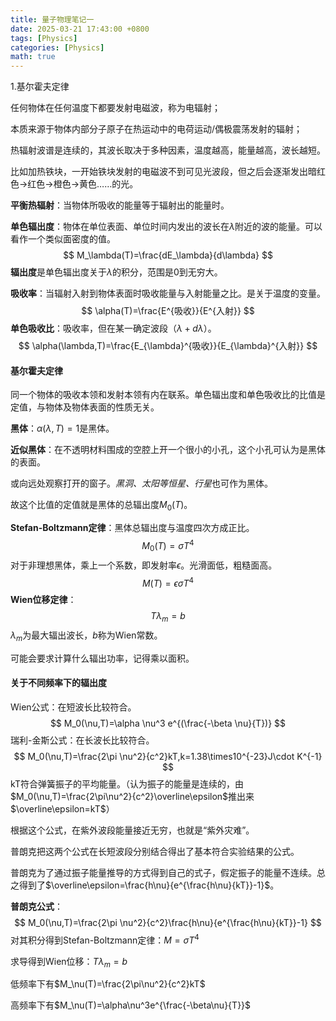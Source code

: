 ```yaml
---
title: 量子物理笔记一
date: 2025-03-21 17:43:00 +0800
tags: [Physics]
categories: [Physics]
math: true
---
```


1.基尔霍夫定律

任何物体在任何温度下都要发射电磁波，称为电辐射；

本质来源于物体内部分子原子在热运动中的电荷运动/偶极震荡发射的辐射；

热辐射波谱是连续的，其波长取决于多种因素，温度越高，能量越高，波长越短。

比如加热铁块，一开始铁块发射的电磁波不到可见光波段，但之后会逐渐发出暗红色→红色→橙色→黄色……的光。

**平衡热辐射**：当物体所吸收的能量等于辐射出的能量时。

**单色辐出度**：物体在单位表面、单位时间内发出的波长在$\lambda$附近的波的能量。可以看作一个类似面密度的值。
$$
M_\lambda(T)=\frac{dE_\lambda}{d\lambda}
$$
**辐出度**是单色辐出度关于$\lambda$的积分，范围是0到无穷大。

**吸收率**：当辐射入射到物体表面时吸收能量与入射能量之比。是关于温度的变量。
$$
\alpha(T)=\frac{E^{吸收}}{E^{入射}}
$$
**单色吸收比**：吸收率，但在某一确定波段（$\lambda+d\lambda$）。
$$
\alpha(\lambda,T)=\frac{E_{\lambda}^{吸收}}{E_{\lambda}^{入射}}
$$


#### 基尔霍夫定律

同一个物体的吸收本领和发射本领有内在联系。单色辐出度和单色吸收比的比值是定值，与物体及物体表面的性质无关。

**黑体**：$\alpha(\lambda,T)=1$是黑体。

**近似黑体**：在不透明材料围成的空腔上开一个很小的小孔，这个小孔可认为是黑体的表面。

或向远处观察打开的窗子。*黑洞、太阳等恒星、行星*也可作为黑体。

故这个比值的定值就是黑体的总辐出度$M_0(T)$。

**Stefan-Boltzmann定律**：黑体总辐出度与温度四次方成正比。
$$
M_0(T)=\sigma T^4
$$
对于非理想黑体，乘上一个系数，即发射率$\epsilon$。光滑面低，粗糙面高。
$$
M(T)=\epsilon\sigma T^4
$$
**Wien位移定律**：
$$
T\lambda_m=b
$$
$\lambda_m$为最大辐出波长，$b$称为Wien常数。

可能会要求计算什么辐出功率，记得乘以面积。

#### 关于不同频率下的辐出度

Wien公式：在短波长比较符合。
$$
M_0(\nu,T)=\alpha \nu^3 e^{(\frac{-\beta \nu}{T})}
$$
瑞利-金斯公式：在长波长比较符合。
$$
M_0(\nu,T)=\frac{2\pi \nu^2}{c^2}kT,k=1.38\times10^{-23}J\cdot K^{-1}
$$
kT符合弹簧振子的平均能量。（认为振子的能量是连续的，由$M_0(\nu,T)=\frac{2\pi\nu^2}{c^2}\overline\epsilon$推出来$\overline\epsilon=kT$）

根据这个公式，在紫外波段能量接近无穷，也就是“紫外灾难”。

普朗克把这两个公式在长短波段分别结合得出了基本符合实验结果的公式。

普朗克为了通过振子能量推导的方式得到自己的式子，假定振子的能量不连续。总之得到了$\overline\epsilon=\frac{h\nu}{e^{\frac{h\nu}{kT}}-1}$。

**普朗克公式**：
$$
M_0(\nu,T)=\frac{2\pi \nu^2}{c^2}\frac{h\nu}{e^{\frac{h\nu}{kT}}-1}
$$
对其积分得到Stefan-Boltzmann定律：$M=\sigma T^4$

求导得到Wien位移：$T\lambda_m=b$

低频率下有$M_\nu(T)=\frac{2\pi\nu^2}{c^2}kT$

高频率下有$M_\nu(T)=\alpha\nu^3e^{\frac{-\beta\nu}{T}}$


